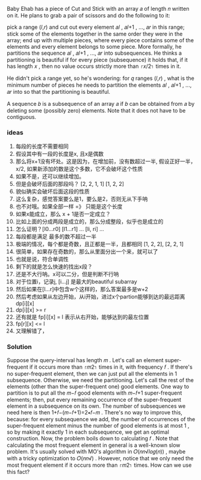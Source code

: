 Baby Ehab has a piece of Cut and Stick with an array 𝑎
of length 𝑛
written on it. He plans to grab a pair of scissors and do the following to it:

pick a range (𝑙,𝑟)
and cut out every element 𝑎𝑙
, 𝑎𝑙+1
, ..., 𝑎𝑟
in this range;
stick some of the elements together in the same order they were in the array;
end up with multiple pieces, where every piece contains some of the elements and every element belongs to some piece.
More formally, he partitions the sequence 𝑎𝑙
, 𝑎𝑙+1
, ..., 𝑎𝑟
into subsequences. He thinks a partitioning is beautiful if for every piece (subsequence) it holds that, if it has
length 𝑥
, then no value occurs strictly more than ⌈𝑥/2⌉
times in it.

He didn't pick a range yet, so he's wondering: for 𝑞
ranges (𝑙,𝑟)
, what is the minimum number of pieces he needs to partition the elements 𝑎𝑙
, 𝑎𝑙+1
, ..., 𝑎𝑟
into so that the partitioning is beautiful.

A sequence 𝑏
is a subsequence of an array 𝑎
if 𝑏
can be obtained from 𝑎
by deleting some (possibly zero) elements. Note that it does not have to be contiguous.

### ideas

1. 每段的长度不需要相同
2. 假设其中有一段的长度是x, 且x是偶数
3. 那么将x+1没有坏处。这是因为，在增加前，没有数超过一半, 假设正好一半，x/2, 如果新添加的数是这个多数，它不会破坏这个性质
4. 如果不是，还可以继续增加。
5. 但是会破坏后面的那段吗？ [2, 2, 1, 1] [1, 2, 2]
6. 貌似确实会破坏后面这段的性质
7. 这么复杂，感觉答案要么是1，要么是2，否则无从下手呐
8. 也不对哦。如果全部一样 =》 只能是这个长度
9. 如果x能成立，那么 x + 1是否一定成立？
10. 比如上面的分成两段是成立的，那么分成整段，似乎也是成立的
11. 怎么证明？[l0...r0] [l1...r1] ... [li, ri] ...
12. 每段都是满足 最多的数不超过一半
13. 极端的情况，每个都是奇数，且正都是一半，且都相同 [1, 2, 2], [2, 2, 1]
14. 很简单，如果存在奇数的，那么从里面分出一个来，就可以了
15. 也就是说，符合单调性
16. 剩下的就是怎么快速的找出x段？
17. 还是不大行呐。x可以二分，但是判断不行呐
18. 对于位置i，记录j, [i...j] 是最大的beautiful subarray
19. 然后如果在[l...r]中包含w个这样的，那么答案最多是w+2
20. 然后考虑如果从左边开始，从i开始，进过x个partion能够到达的最远距离 dp[i][x]
21. dp[i][x] >= r
22. 还有就是 fp[i][x] = l 表示从右开始，能够达到的最左位置
23. fp[r][x] <= l
24. 又理解错了，

### Solution

Suppose the query-interval has length 𝑚
. Let's call an element super-frequent if it occurs more than ⌈𝑚2⌉
 times in it, with frequency 𝑓
. If there's no super-frequent element, then we can just put all the elements in 1
 subsequence. Otherwise, we need the partitioning. Let's call the rest of the elements (other than the super-frequent one) good elements. One way to partition is to put all the 𝑚−𝑓
 good elements with 𝑚−𝑓+1
 super-frequent elements; then, put every remaining occurrence of the super-frequent element in a subsequence on its own. The number of subsequences we need here is then 1+𝑓−(𝑚−𝑓+1)=2∗𝑓−𝑚
. There's no way to improve this, because: for every subsequence we add, the number of occurrences of the super-frequent element minus the number of good elements is at most 1
, so by making it exactly 1
 in each subsequence, we get an optimal construction. Now, the problem boils down to calculating 𝑓
. Note that calculating the most frequent element in general is a well-known slow problem. It's usually solved with MO's algorithm in 𝑂(𝑛𝑛√𝑙𝑜𝑔(𝑛))
, maybe with a tricky optimization to 𝑂(𝑛𝑛√)
. However, notice that we only need the most frequent element if it occurs more than ⌈𝑚2⌉
 times. How can we use this fact?

